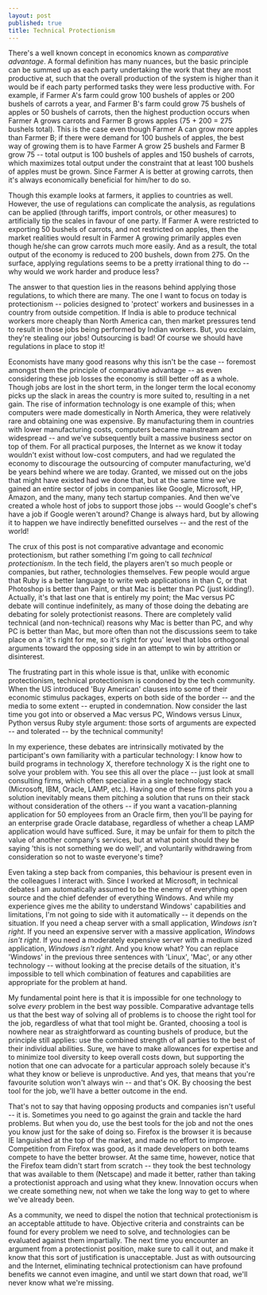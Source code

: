 ```yaml
---
layout: post
published: true
title: Technical Protectionism
---
```


There's a well known concept in economics known as *comparative advantage*. A formal definition has many nuances, but
the basic principle can be summed up as each party undertaking the work that they are most productive at, such that the
overall production of the system is higher than it would be if each party performed tasks they were less productive
with. For example, if Farmer A's farm could grow 100 bushels of apples or 200 bushels of carrots a year, and Farmer B's
farm could grow 75 bushels of apples or 50 bushels of carrots, then the highest production occurs when Farmer A grows
carrots and Farmer B grows apples (75 + 200 = 275 bushels total). This is the case even though Farmer A can grow more
apples than Farmer B; if there were demand for 100 bushels of apples, the best way of growing them is to have Farmer A
grow 25 bushels and Farmer B grow 75 -- total output is 100 bushels of apples and 150 bushels of carrots, which maximizes
total output under the constraint that at least 100 bushels of apples must be grown. Since Farmer A is better at growing
carrots, then it's always economically beneficial for him/her to do so.

Though this example looks at farmers, it applies to countries as well. However, the use of regulations can complicate
the analysis, as regulations can be applied (through tariffs, import controls, or other measures) to artificially tip
the scales in favour of one party. If Farmer A were restricted to exporting 50 bushels of carrots, and not restricted on
apples, then the market realities would result in Farmer A growing primarily apples even though he/she can grow carrots
much more easily. And as a result, the total output of the economy is reduced to 200 bushels, down from 275. On the
surface, applying regulations seems to be a pretty irrational thing to do -- why would we work harder and produce less?

The answer to that question lies in the reasons behind applying those regulations, to which there are many. The one I
want to focus on today is protectionism -- policies designed to 'protect' workers and businesses in a country from
outside competition. If India is able to produce technical workers more cheaply than North America can, then market
pressures tend to result in those jobs being performed by Indian workers. But, you exclaim, they're stealing our jobs!
Outsourcing is bad! Of course we should have regulations in place to stop it!

Economists have many good reasons why this isn't be the case -- foremost amongst them the principle of comparative
advantage -- as even considering these job losses the economy is still better off as a whole. Though jobs are lost in the
short term, in the longer term the local economy picks up the slack in areas the country is more suited to, resulting in
a net gain. The rise of information technology is one example of this; when computers were made domestically in North
America, they were relatively rare and obtaining one was expensive. By manufacturing them in countries with lower
manufacturing costs, computers became mainstream and widespread -- and we've subsequently built a massive business sector
on top of them. For all practical purposes, the Internet as we know it today wouldn't exist without low-cost computers,
and had we regulated the economy to discourage the outsourcing of computer manufacturing, we'd be years behind where we
are today. Granted, we missed out on the jobs that might have existed had we done that, but at the same time we've
gained an entire sector of jobs in companies like Google, Microsoft, HP, Amazon, and the many, many tech startup
companies. And then we've created a whole host of jobs to support those jobs -- would Google's chef's have a job if
Google weren't around? Change is always hard, but by allowing it to happen we have indirectly benefitted ourselves -- and
the rest of the world!

The crux of this post is not comparative advantage and economic protectionism, but rather something I'm going to call
*technical protectionism*. In the tech field, the players aren't so much people or companies, but rather, technologies
themselves. Few people would argue that Ruby is a better language to write web applications in than C, or that Photoshop
is better than Paint, or that Mac is better than PC (just kidding!). Actually, it's that last one that is entirely my
point; the Mac versus PC debate will continue indefinitely, as many of those doing the debating are debating for solely
protectionist reasons. There are completely valid technical (and non-technical) reasons why Mac is better than PC, and
why PC is better than Mac, but more often than not the discussions seem to take place on a 'it's right for me, so it's
right for you' level that lobs orthogonal arguments toward the opposing side in an attempt to win by attrition or
disinterest.

The frustrating part in this whole issue is that, unlike with economic protectionism, technical protectionism is
condoned by the tech community. When the US introduced 'Buy American' clauses into some of their economic stimulus
packages, experts on both side of the border -- and the media to some extent -- erupted in condemnation. Now consider the
last time you got into or observed a Mac versus PC, Windows versus Linux, Python versus Ruby style argument: those sorts
of arguments are expected -- and tolerated -- by the technical community!

In my experience, these debates are intrinsically motivated by the participant's own familiarity with a particular
technology: I know how to build programs in technology X, therefore technology X is the right one to solve your problem
with. You see this all over the place -- just look at small consulting firms, which often specialize in a single
technology stack (Microsoft, IBM, Oracle, LAMP, etc.). Having one of these firms pitch you a solution inevitably means
them pitching a solution that runs on their stack without consideration of the others -- if you want a vacation-planning
application for 50 employees from an Oracle firm, then you'll be paying for an enterprise grade Oracle database,
regardless of whether a cheap LAMP application would have sufficed. Sure, it may be unfair for them to pitch the value
of another company's services, but at what point should they be saying 'this is not something we do well', and
voluntarily withdrawing from consideration so not to waste everyone's time?

Even taking a step back from companies, this behaviour is present even in the colleagues I interact with. Since I worked
at Microsoft, in technical debates I am automatically assumed to be the enemy of everything open source and the chief
defender of everything Windows. And while my experience gives me the ability to understand Windows' capabilities and
limitations, I'm not going to side with it automatically -- it depends on the situation. If you need a cheap server with
a small application, *Windows isn't right*. If you need an expensive server with a massive application, *Windows isn't
right*. If you need a moderately expensive server with a medium sized application, *Windows isn't right*. And you know
what? You can replace 'Windows' in the previous three sentences with 'Linux', 'Mac', or any other technology -- without
looking at the precise details of the situation, it's impossible to tell which combination of features and capabilities
are appropriate for the problem at hand.

My fundamental point here is that it is impossible for one technology to solve *every* problem in the best way possible.
Comparative advantage tells us that the best way of solving all of problems is to choose the right tool for the job,
regardless of what that tool might be. Granted, choosing a tool is nowhere near as straightforward as counting bushels
of produce, but the principle still applies: use the combined strength of all parties to the best of their individual
abilities. Sure, we have to make allowances for expertise and to minimize tool diversity to keep overall costs down, but
supporting the notion that one can advocate for a particular approach solely because it's what they know or believe is
unproductive. And yes, that means that you're favourite solution won't always win -- and that's OK. By choosing the best
tool for the job, we'll have a better outcome in the end.

That's not to say that having opposing products and companies isn't useful -- it is. Sometimes you need to go against the
grain and tackle the hard problems. But when you do, use the best tools for the job and not the ones you know just for
the sake of doing so. Firefox is the browser it is because IE languished at the top of the market, and made no effort to
improve. Competition from Firefox was good, as it made developers on both teams compete to have the better browser. At
the same time, however, notice that the Firefox team didn't start from scratch -- they took the best technology that was
available to them (Netscape) and made it better, rather than taking a protectionist approach and using what they knew.
Innovation occurs when we create something new, not when we take the long way to get to where we've already been.

As a community, we need to dispel the notion that technical protectionism is an acceptable attitude to have. Objective
criteria and constraints can be found for every problem we need to solve, and technologies can be evaluated against them
impartially. The next time you encounter an argument from a protectionist position, make sure to call it out, and make
it know that this sort of justification is unacceptable. Just as with outsourcing and the Internet, eliminating
technical protectionism can have profound benefits we cannot even imagine, and until we start down that road, we'll
never know what we're missing.

